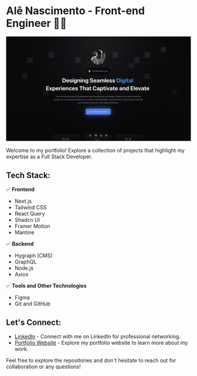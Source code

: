 # Alê Nascimento - Front-end Engineer 👨‍💻

<img src="./public/images/landing.png">

Welcome to my portfolio! Explore a collection of projects that highlight my expertise as a Full Stack Developer.

## Tech Stack:

✅ **Frontend**

- Next.js
- Tailwind CSS
- React Query
- Shadcn UI
- Framer Motion
- Mantine

✅ **Backend**

- Hygraph (CMS)
- GraphQL
- Node.js
- Axios

✅ **Tools and Other Technologies**

- Figma
- Git and GitHub

## Let's Connect:

- [LinkedIn](https://www.linkedin.com/in/alexandreal/) - Connect with me on LinkedIn for professional networking.
- [Portfolio Website](https://dynamusdev.vercel.app/) - Explore my portfolio website to learn more about my work.

Feel free to explore the repositories and don't hesitate to reach out for collaboration or any questions!
